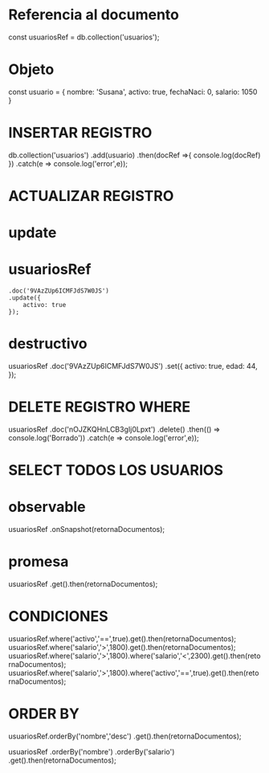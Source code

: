 # Referencia al documento
const usuariosRef = db.collection('usuarios');

# Objeto

const usuario = {
    nombre: 'Susana',
    activo: true,
    fechaNaci: 0,
    salario: 1050
}

# INSERTAR REGISTRO

db.collection('usuarios')
    .add(usuario)
    .then(docRef =>{
        console.log(docRef)
    })
    .catch(e => console.log('error',e));

# ACTUALIZAR REGISTRO

# update 

# usuariosRef
    .doc('9VAzZUp6ICMFJdS7W0JS')
    .update({
        activo: true
    });

# destructivo

usuariosRef
.doc('9VAzZUp6ICMFJdS7W0JS')
.set({
    activo: true,
    edad: 44,
});


# DELETE REGISTRO WHERE

usuariosRef
    .doc('nOJZKQHnLCB3gIj0Lpxt')
    .delete()
    .then(() => console.log('Borrado'))
    .catch(e => console.log('error',e));

# SELECT TODOS LOS USUARIOS

# observable
usuariosRef
    .onSnapshot(retornaDocumentos);
    
# promesa
usuariosRef
    .get().then(retornaDocumentos);

# CONDICIONES 

usuariosRef.where('activo','==',true).get().then(retornaDocumentos);
usuariosRef.where('salario','>',1800).get().then(retornaDocumentos);
usuariosRef.where('salario','>',1800).where('salario','<',2300).get().then(retornaDocumentos);
usuariosRef.where('salario','>',1800).where('activo','==',true).get().then(retornaDocumentos);

# ORDER BY

usuariosRef.orderBy('nombre','desc')
    .get().then(retornaDocumentos);

usuariosRef
    .orderBy('nombre')
    .orderBy('salario')
    .get().then(retornaDocumentos);